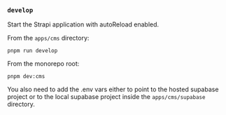 ### `develop`

Start the Strapi application with autoReload enabled.

From the `apps/cms` directory:

```
pnpm run develop
```

From the monorepo root:

```
pnpm dev:cms
```

You also need to add the .env vars either to point to the hosted supabase project or to the local supabase project inside the `apps/cms/supabase` directory.
